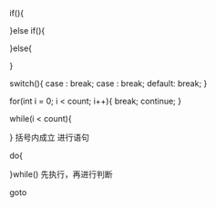 if(){

}else if(){

}else{

}

switch(){
    case :
        break;
    case :
        break;
    default:
        break;
}

for(int i = 0; i < count; i++){ 
    break;
    continue;
}

while(i < count){

}
括号内成立 进行语句

do{

}while()
先执行，再进行判断

goto
